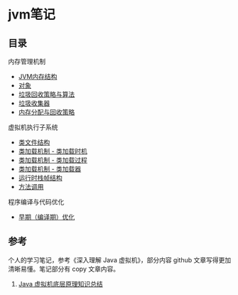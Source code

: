# jvm笔记

## 目录

内存管理机制

- [JVM内存结构](./note/JVM内存结构.md)
- [对象](./note/对象.md)
- [垃圾回收策略与算法](./note/垃圾回收策略与算法.md)
- [垃圾收集器](./note/垃圾收集器.md)
- [内存分配与回收策略](./note/内存分配与回收策略.md)

虚拟机执行子系统

- [类文件结构](./note/类文件结构.md)
- [类加载机制 - 类加载时机](./note/类加载时机.md)
- [类加载机制 - 类加载过程](./note/类加载过程.md)
- [类加载机制 - 类加载器](./note/类加载器.md)
- [运行时栈帧结构](./note/运行时栈帧结构.md)
- [方法调用](./note/方法调用.md)

程序编译与代码优化

- [早期（编译期）优化](./note/早期优化.md)

## 参考

个人的学习笔记，参考《深入理解 Java 虚拟机》，部分内容 github 文章写得更加清晰易懂。笔记部分有 copy 文章内容。

1. [Java 虚拟机底层原理知识总结](https://github.com/Ninoln/jvm/blob/master/README.md)